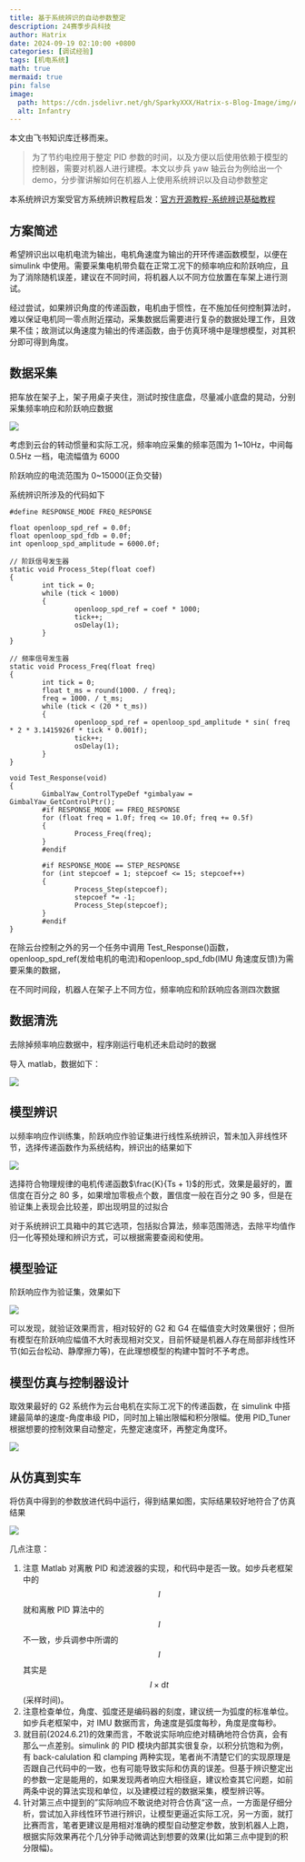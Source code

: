 ```yaml
---
title: 基于系统辨识的自动参数整定
description: 24赛季步兵科技
author: Hatrix
date: 2024-09-19 02:10:00 +0800
categories: [调试经验]
tags: [机电系统]
math: true
mermaid: true
pin: false
image:
  path: https://cdn.jsdelivr.net/gh/SparkyXXX/Hatrix-s-Blog-Image/img/Alinx_7010.jpg
  alt: Infantry
---
```


本文由飞书知识库迁移而来。

> 为了节约电控用于整定 PID 参数的时间，以及方便以后使用依赖于模型的控制器，需要对机器人进行建模。本文以步兵 yaw 轴云台为例给出一个 demo，分步骤讲解如何在机器人上使用系统辨识以及自动参数整定

本系统辨识方案受官方系统辨识教程启发：[官方开源教程-系统辨识基础教程](https://bbs.robomaster.com/article/3559)

## 方案简述

希望辨识出以电机电流为输出，电机角速度为输出的开环传递函数模型，以便在 simulink 中使用。需要采集电机带负载在正常工况下的频率响应和阶跃响应，且为了消除随机误差，建议在不同时间，将机器人以不同方位放置在车架上进行测试。

经过尝试，如果辨识角度的传递函数，电机由于惯性，在不施加任何控制算法时，难以保证电机同一零点附近摆动，采集数据后需要进行复杂的数据处理工作，且效果不佳；故测试以角速度为输出的传递函数，由于仿真环境中是理想模型，对其积分即可得到角度。

## 数据采集

把车放在架子上，架子用桌子夹住，测试时按住底盘，尽量减小底盘的晃动，分别采集频率响应和阶跃响应数据

![](https://cdn.jsdelivr.net/gh/SparkyXXX/Hatrix-s-Blog-Image/img/20250706204946217.png)

考虑到云台的转动惯量和实际工况，频率响应采集的频率范围为 1~10Hz，中间每 0.5Hz 一档，电流幅值为 6000

阶跃响应的电流范围为 0~15000(正负交替)

系统辨识所涉及的代码如下

```
#define RESPONSE_MODE FREQ_RESPONSE

float openloop_spd_ref = 0.0f;
float openloop_spd_fdb = 0.0f;
int openloop_spd_amplitude = 6000.0f;

// 阶跃信号发生器
static void Process_Step(float coef)
{
        int tick = 0;
        while (tick < 1000)
        {
                openloop_spd_ref = coef * 1000;
                tick++;
                osDelay(1);
        }
}

// 频率信号发生器
static void Process_Freq(float freq)
{
        int tick = 0;
        float t_ms = round(1000. / freq);
        freq = 1000. / t_ms;
        while (tick < (20 * t_ms))
        {
                openloop_spd_ref = openloop_spd_amplitude * sin( freq * 2 * 3.1415926f * tick * 0.001f);
                tick++;
                osDelay(1);
        }
}

void Test_Response(void)
{
        GimbalYaw_ControlTypeDef *gimbalyaw = GimbalYaw_GetControlPtr();
        #if RESPONSE_MODE == FREQ_RESPONSE
        for (float freq = 1.0f; freq <= 10.0f; freq += 0.5f)
        {
                Process_Freq(freq);
        }
        #endif

        #if RESPONSE_MODE == STEP_RESPONSE
        for (int stepcoef = 1; stepcoef <= 15; stepcoef++)
        {
                Process_Step(stepcoef);
                stepcoef *= -1;
                Process_Step(stepcoef);
        }
        #endif
}
```

在除云台控制之外的另一个任务中调用 Test_Response()函数，openloop_spd_ref(发给电机的电流)和openloop_spd_fdb(IMU 角速度反馈)为需要采集的数据，

在不同时间段，机器人在架子上不同方位，频率响应和阶跃响应各测四次数据

## 数据清洗

去除掉频率响应数据中，程序刚运行电机还未启动时的数据

导入 matlab，数据如下：

![](https://cdn.jsdelivr.net/gh/SparkyXXX/Hatrix-s-Blog-Image/img/20250706205001684.png)

## 模型辨识

以频率响应作训练集，阶跃响应作验证集进行线性系统辨识，暂未加入非线性环节，选择传递函数作为系统结构，辨识出的结果如下

![](https://cdn.jsdelivr.net/gh/SparkyXXX/Hatrix-s-Blog-Image/img/20250706205014910.png)

选择符合物理规律的电机传递函数$\frac{K}{Ts + 1}$的形式，效果是最好的，置信度在百分之 80 多，如果增加零极点个数，置信度一般在百分之 90 多，但是在验证集上表现会比较差，即出现明显的过拟合

对于系统辨识工具箱中的其它选项，包括拟合算法，频率范围筛选，去除平均值作归一化等预处理和辨识方式，可以根据需要查阅和使用。

## 模型验证

阶跃响应作为验证集，效果如下

![](https://cdn.jsdelivr.net/gh/SparkyXXX/Hatrix-s-Blog-Image/img/20250706205029108.png)

可以发现，就验证效果而言，相对较好的 G2 和 G4 在幅值变大时效果很好；但所有模型在阶跃响应幅值不大时表现相对交叉，目前怀疑是机器人存在局部非线性环节(如云台松动、静摩擦力等)，在此理想模型的构建中暂时不予考虑。

## 模型仿真与控制器设计

取效果最好的 G2 系统作为云台电机在实际工况下的传递函数，在 simulink 中搭建最简单的速度-角度串级 PID，同时加上输出限幅和积分限幅。使用 PID_Tuner 根据想要的控制效果自动整定，先整定速度环，再整定角度环。

![](https://cdn.jsdelivr.net/gh/SparkyXXX/Hatrix-s-Blog-Image/img/20250706205039163.png)

## 从仿真到实车

将仿真中得到的参数放进代码中运行，得到结果如图，实际结果较好地符合了仿真结果

![](https://cdn.jsdelivr.net/gh/SparkyXXX/Hatrix-s-Blog-Image/img/20250706205051924.png)

几点注意：

1. 注意 Matlab 对离散 PID 和滤波器的实现，和代码中是否一致。如步兵老框架中的$$I$$就和离散 PID 算法中的$$I$$不一致，步兵调参中所谓的$$I$$其实是$$I \times \text{d}t$$(采样时间)。
1. 注意检查单位，角度、弧度还是编码器的刻度，建议统一为弧度的标准单位。如步兵老框架中，对 IMU 数据而言，角速度是弧度每秒，角度是度每秒。
1. 就目前(2024.6.21)的效果而言，不敢说实际响应绝对精确地符合仿真，会有那么一点差别。simulink 的 PID 模块内部其实很复杂，以积分抗饱和为例，有 back-calulation 和 clamping 两种实现，笔者尚不清楚它们的实现原理是否跟自己代码中的一致，也有可能导致实际和仿真的误差。但基于辨识整定出的参数一定是能用的，如果发现两者响应大相径庭，建议检查其它问题，如前两条中说的算法实现和单位，以及建模过程的数据采集，模型辨识等。
1. 针对第三点中提到的”实际响应不敢说绝对符合仿真“这一点，一方面是仔细分析，尝试加入非线性环节进行辨识，让模型更逼近实际工况，另一方面，就打比赛而言，笔者更建议是用相对准确的模型自动整定参数，放到机器人上跑，根据实际效果再花个几分钟手动微调达到想要的效果(比如第三点中提到的积分限幅)。
